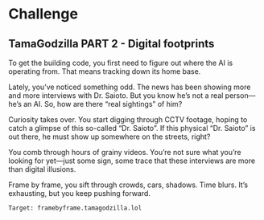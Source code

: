 # Challenge

## TamaGodzilla PART 2 - Digital footprints

To get the building code, you first need to figure out where the AI is operating from. That means tracking down its home base.

Lately, you’ve noticed something odd. The news has been showing more and more interviews with Dr. Saioto. But you know he’s not a real person—he’s an AI. So, how are there “real sightings” of him?

Curiosity takes over. You start digging through CCTV footage, hoping to catch a glimpse of this so-called “Dr. Saioto”. If this physical “Dr. Saioto” is out there, he must show up somewhere on the streets, right?

You comb through hours of grainy videos. You’re not sure what you’re looking for yet—just some sign, some trace that these interviews are more than digital illusions.

Frame by frame, you sift through crowds, cars, shadows. Time blurs. It’s exhausting, but you keep pushing forward.


```
Target: framebyframe.tamagodzilla.lol
```
